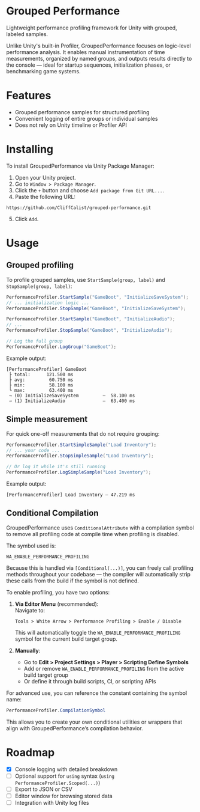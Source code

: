 # Grouped Performance

Lightweight performance profiling framework for Unity with grouped, labeled samples.

Unlike Unity's built-in Profiler, GroupedPerformance focuses on logic-level performance analysis. It enables manual instrumentation of time measurements, organized by named groups, and outputs results directly to the console — ideal for startup sequences, initialization phases, or benchmarking game systems.

# Features

- Grouped performance samples for structured profiling
- Convenient logging of entire groups or individual samples
- Does not rely on Unity timeline or Profiler API

# Installing

To install GroupedPerformance via Unity Package Manager:

1. Open your Unity project.
2. Go to `Window > Package Manager`.
3. Click the `+` button and choose `Add package from Git URL...`.
4. Paste the following URL:

```
https://github.com/CliffCalist/grouped-performance.git
```
5. Click `Add`.

# Usage

## Grouped profiling

To profile grouped samples, use `StartSample(group, label)` and `StopSample(group, label)`:

```csharp
PerformanceProfiler.StartSample("GameBoot", "InitializeSaveSystem");
// ... initialization logic ...
PerformanceProfiler.StopSample("GameBoot", "InitializeSaveSystem");

PerformanceProfiler.StartSample("GameBoot", "InitializeAudio");
// ...
PerformanceProfiler.StopSample("GameBoot", "InitializeAudio");

// Log the full group
PerformanceProfiler.LogGroup("GameBoot");
```

Example output:

```
[PerformanceProfiler] GameBoot
 ├ total:      121.500 ms
 ├ avg:         60.750 ms
 ├ min:         58.100 ms
 └ max:         63.400 ms
 → (0) InitializeSaveSystem         —  58.100 ms
 → (1) InitializeAudio              —  63.400 ms
```

## Simple measurement

For quick one-off measurements that do not require grouping:

```csharp
PerformanceProfiler.StartSimpleSample("Load Inventory");
// ... your code ...
PerformanceProfiler.StopSimpleSample("Load Inventory");

// Or log it while it's still running
PerformanceProfiler.LogSimpleSample("Load Inventory");
```

Example output:

```
[PerformanceProfiler] Load Inventory — 47.219 ms
```

## Conditional Compilation

GroupedPerformance uses `ConditionalAttribute` with a compilation symbol to remove all profiling code at compile time when profiling is disabled.

The symbol used is:

```
WA_ENABLE_PERFORMANCE_PROFILING
```

Because this is handled via `[Conditional(...)]`, you can freely call profiling methods throughout your codebase — the compiler will automatically strip these calls from the build if the symbol is not defined.

To enable profiling, you have two options:

1. **Via Editor Menu** (recommended):  
   Navigate to:

   ```
   Tools > White Arrow > Performance Profiling > Enable / Disable
   ```

   This will automatically toggle the `WA_ENABLE_PERFORMANCE_PROFILING` symbol for the current build target group.

2. **Manually**:
   - Go to **Edit > Project Settings > Player > Scripting Define Symbols**
   - Add or remove `WA_ENABLE_PERFORMANCE_PROFILING` from the active build target group
   - Or define it through build scripts, CI, or scripting APIs

For advanced use, you can reference the constant containing the symbol name:

```csharp
PerformanceProfiler.CompilationSymbol
```

This allows you to create your own conditional utilities or wrappers that align with GroupedPerformance’s compilation behavior.

# Roadmap

- [x] Console logging with detailed breakdown
- [ ] Optional support for `using` syntax (`using PerformanceProfiler.Scoped(...)`)
- [ ] Export to JSON or CSV
- [ ] Editor window for browsing stored data
- [ ] Integration with Unity log files
